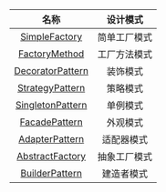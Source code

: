 |                                              名称                                               |  设计模式  |
|:---------------------------------------------------------------------------------------------:|:------:|
|    [SimpleFactory](https://github.com/chuyangc/Go-DesignPattern/tree/master/SimpleFactory)    | 简单工厂模式 |
|    [FactoryMethod](https://github.com/chuyangc/Go-DesignPattern/tree/master/FactoryMethod)    | 工厂方法模式 |
| [DecoratorPattern](https://github.com/chuyangc/Go-DesignPattern/tree/master/DecoratorPattern) |  装饰模式  |
|  [StrategyPattern](https://github.com/chuyangc/Go-DesignPattern/tree/master/StrategyPattern)  |  策略模式  |
| [SingletonPattern](https://github.com/chuyangc/Go-DesignPattern/tree/master/SingletonPattern) |  单例模式  |
|    [FacadePattern](https://github.com/chuyangc/Go-DesignPattern/tree/master/FacadePattern)    |  外观模式  |
|   [AdapterPattern](https://github.com/chuyangc/Go-DesignPattern/tree/master/AdapterPattern)   | 适配器模式  |
|  [AbstractFactory](https://github.com/chuyangc/Go-DesignPattern/tree/master/AbstractFactory)  | 抽象工厂模式 |
|   [BuilderPattern](https://github.com/chuyangc/Go-DesignPattern/tree/master/BuilderPattern)   | 建造者模式  |